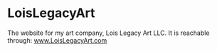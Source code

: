 # LoisLegacyArt
The website for my art company, Lois Legacy Art LLC.
It is reachable through: www.LoisLegacyArt.com
